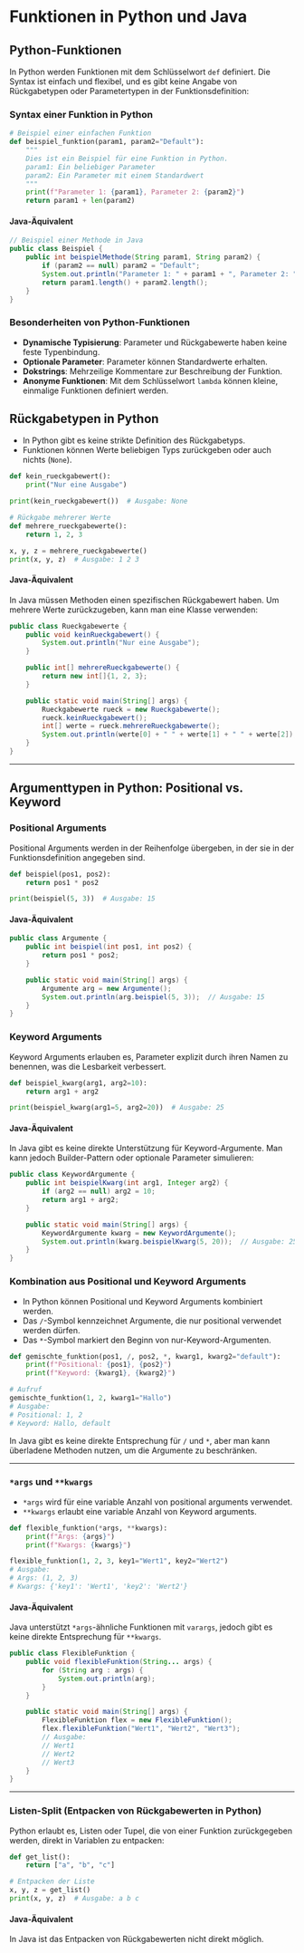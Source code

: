 # Funktionen in Python und Java

## Python-Funktionen
In Python werden Funktionen mit dem Schlüsselwort `def` definiert. Die Syntax ist einfach und flexibel, und es gibt keine Angabe von Rückgabetypen oder Parametertypen in der Funktionsdefinition:

### Syntax einer Funktion in Python
```python
# Beispiel einer einfachen Funktion
def beispiel_funktion(param1, param2="Default"):
    """
    Dies ist ein Beispiel für eine Funktion in Python.
    param1: Ein beliebiger Parameter
    param2: Ein Parameter mit einem Standardwert
    """
    print(f"Parameter 1: {param1}, Parameter 2: {param2}")
    return param1 + len(param2)
```

#### Java-Äquivalent
```java
// Beispiel einer Methode in Java
public class Beispiel {
    public int beispielMethode(String param1, String param2) {
        if (param2 == null) param2 = "Default";
        System.out.println("Parameter 1: " + param1 + ", Parameter 2: " + param2);
        return param1.length() + param2.length();
    }
}
```

### Besonderheiten von Python-Funktionen
- **Dynamische Typisierung**: Parameter und Rückgabewerte haben keine feste Typenbindung.
- **Optionale Parameter**: Parameter können Standardwerte erhalten.
- **Dokstrings**: Mehrzeilige Kommentare zur Beschreibung der Funktion.
- **Anonyme Funktionen**: Mit dem Schlüsselwort `lambda` können kleine, einmalige Funktionen definiert werden.

## Rückgabetypen in Python
- In Python gibt es keine strikte Definition des Rückgabetyps.
- Funktionen können Werte beliebigen Typs zurückgeben oder auch nichts (`None`).

```python
def kein_rueckgabewert():
    print("Nur eine Ausgabe")

print(kein_rueckgabewert())  # Ausgabe: None

# Rückgabe mehrerer Werte
def mehrere_rueckgabewerte():
    return 1, 2, 3

x, y, z = mehrere_rueckgabewerte()
print(x, y, z)  # Ausgabe: 1 2 3
```

#### Java-Äquivalent
In Java müssen Methoden einen spezifischen Rückgabewert haben. Um mehrere Werte zurückzugeben, kann man eine Klasse verwenden:

```java
public class Rueckgabewerte {
    public void keinRueckgabewert() {
        System.out.println("Nur eine Ausgabe");
    }

    public int[] mehrereRueckgabewerte() {
        return new int[]{1, 2, 3};
    }

    public static void main(String[] args) {
        Rueckgabewerte rueck = new Rueckgabewerte();
        rueck.keinRueckgabewert();
        int[] werte = rueck.mehrereRueckgabewerte();
        System.out.println(werte[0] + " " + werte[1] + " " + werte[2]);
    }
}
```

---


## Argumenttypen in Python: Positional vs. Keyword

### Positional Arguments
Positional Arguments werden in der Reihenfolge übergeben, in der sie in der Funktionsdefinition angegeben sind.

```python
def beispiel(pos1, pos2):
    return pos1 * pos2

print(beispiel(5, 3))  # Ausgabe: 15
```

#### Java-Äquivalent
```java
public class Argumente {
    public int beispiel(int pos1, int pos2) {
        return pos1 * pos2;
    }

    public static void main(String[] args) {
        Argumente arg = new Argumente();
        System.out.println(arg.beispiel(5, 3));  // Ausgabe: 15
    }
}
```

### Keyword Arguments
Keyword Arguments erlauben es, Parameter explizit durch ihren Namen zu benennen, was die Lesbarkeit verbessert.

```python
def beispiel_kwarg(arg1, arg2=10):
    return arg1 + arg2

print(beispiel_kwarg(arg1=5, arg2=20))  # Ausgabe: 25
```

#### Java-Äquivalent
In Java gibt es keine direkte Unterstützung für Keyword-Argumente. Man kann jedoch Builder-Pattern oder optionale Parameter simulieren:

```java
public class KeywordArgumente {
    public int beispielKwarg(int arg1, Integer arg2) {
        if (arg2 == null) arg2 = 10;
        return arg1 + arg2;
    }

    public static void main(String[] args) {
        KeywordArgumente kwarg = new KeywordArgumente();
        System.out.println(kwarg.beispielKwarg(5, 20));  // Ausgabe: 25
    }
}
```

### Kombination aus Positional und Keyword Arguments
- In Python können Positional und Keyword Arguments kombiniert werden.
- Das `/`-Symbol kennzeichnet Argumente, die nur positional verwendet werden dürfen.
- Das `*`-Symbol markiert den Beginn von nur-Keyword-Argumenten.

```python
def gemischte_funktion(pos1, /, pos2, *, kwarg1, kwarg2="default"):
    print(f"Positional: {pos1}, {pos2}")
    print(f"Keyword: {kwarg1}, {kwarg2}")

# Aufruf
gemischte_funktion(1, 2, kwarg1="Hallo")
# Ausgabe:
# Positional: 1, 2
# Keyword: Hallo, default
```

In Java gibt es keine direkte Entsprechung für `/` und `*`, aber man kann überladene Methoden nutzen, um die Argumente zu beschränken.

---

### `*args` und `**kwargs`
- `*args` wird für eine variable Anzahl von positional arguments verwendet.
- `**kwargs` erlaubt eine variable Anzahl von Keyword arguments.

```python
def flexible_funktion(*args, **kwargs):
    print(f"Args: {args}")
    print(f"Kwargs: {kwargs}")

flexible_funktion(1, 2, 3, key1="Wert1", key2="Wert2")
# Ausgabe:
# Args: (1, 2, 3)
# Kwargs: {'key1': 'Wert1', 'key2': 'Wert2'}
```

#### Java-Äquivalent
Java unterstützt `*args`-ähnliche Funktionen mit `varargs`, jedoch gibt es keine direkte Entsprechung für `**kwargs`.

```java
public class FlexibleFunktion {
    public void flexibleFunktion(String... args) {
        for (String arg : args) {
            System.out.println(arg);
        }
    }

    public static void main(String[] args) {
        FlexibleFunktion flex = new FlexibleFunktion();
        flex.flexibleFunktion("Wert1", "Wert2", "Wert3");
        // Ausgabe:
        // Wert1
        // Wert2
        // Wert3
    }
}
```

---

### Listen-Split (Entpacken von Rückgabewerten in Python)
Python erlaubt es, Listen oder Tupel, die von einer Funktion zurückgegeben werden, direkt in Variablen zu entpacken:

```python
def get_list():
    return ["a", "b", "c"]

# Entpacken der Liste
x, y, z = get_list()
print(x, y, z)  # Ausgabe: a b c
```

#### Java-Äquivalent
In Java ist das Entpacken von Rückgabewerten nicht direkt möglich.
